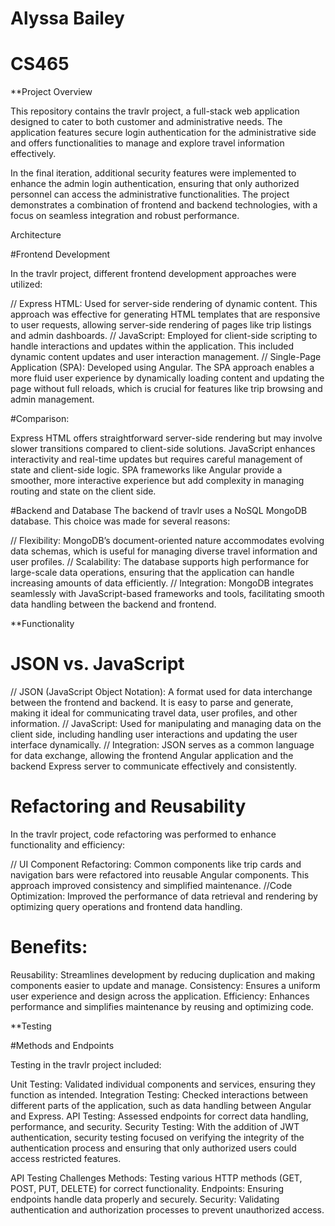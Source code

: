 # Alyssa Bailey
# CS465

**Project Overview

This repository contains the travlr project, a full-stack web application designed to cater to both customer and administrative needs. The application features secure login authentication for the administrative side and offers functionalities to manage and explore travel information effectively.

In the final iteration, additional security features were implemented to enhance the admin login authentication, ensuring that only authorized personnel can access the administrative functionalities. The project demonstrates a combination of frontend and backend technologies, with a focus on seamless integration and robust performance.

Architecture

#Frontend Development

In the travlr project, different frontend development approaches were utilized:

  // Express HTML: Used for server-side rendering of dynamic content. This approach was effective for generating HTML templates that are responsive to user requests, allowing server-side rendering of pages like trip listings and admin dashboards.
  // JavaScript: Employed for client-side scripting to handle interactions and updates within the application. This included dynamic content updates and user interaction management.
  // Single-Page Application (SPA): Developed using Angular. The SPA approach enables a more fluid user experience by dynamically loading content and updating the page without full reloads, which is crucial for features like trip browsing and admin management.
  
#Comparison:

Express HTML offers straightforward server-side rendering but may involve slower transitions compared to client-side solutions.
JavaScript enhances interactivity and real-time updates but requires careful management of state and client-side logic.
SPA frameworks like Angular provide a smoother, more interactive experience but add complexity in managing routing and state on the client side.

#Backend and Database
The backend of travlr uses a NoSQL MongoDB database. This choice was made for several reasons:

  // Flexibility: MongoDB’s document-oriented nature accommodates evolving data schemas, which is useful for managing diverse travel information and user profiles.
  // Scalability: The database supports high performance for large-scale data operations, ensuring that the application can handle increasing amounts of data efficiently.
  // Integration: MongoDB integrates seamlessly with JavaScript-based frameworks and tools, facilitating smooth data handling between the backend and frontend.
  
**Functionality

# JSON vs. JavaScript

  //  JSON (JavaScript Object Notation): A format used for data interchange between the frontend and backend. It is easy to parse and generate, making it ideal for communicating travel data, user profiles, and other information.
  // JavaScript: Used for manipulating and managing data on the client side, including handling user interactions and updating the user interface dynamically.
  // Integration: JSON serves as a common language for data exchange, allowing the frontend Angular application and the backend Express server to communicate effectively and consistently.

# Refactoring and Reusability
In the travlr project, code refactoring was performed to enhance functionality and efficiency:

  // UI Component Refactoring: Common components like trip cards and navigation bars were refactored into reusable Angular components. This approach improved consistency and simplified maintenance.
  //Code Optimization: Improved the performance of data retrieval and rendering by optimizing query operations and frontend data handling.
  
# Benefits:

Reusability: Streamlines development by reducing duplication and making components easier to update and manage.
Consistency: Ensures a uniform user experience and design across the application.
Efficiency: Enhances performance and simplifies maintenance by reusing and optimizing code.

**Testing

#Methods and Endpoints

Testing in the travlr project included:

Unit Testing: Validated individual components and services, ensuring they function as intended.
Integration Testing: Checked interactions between different parts of the application, such as data handling between Angular and Express.
API Testing: Assessed endpoints for correct data handling, performance, and security.
Security Testing: With the addition of JWT authentication, security testing focused on verifying the integrity of the authentication process and ensuring that only authorized users could access restricted features.

API Testing Challenges
Methods: Testing various HTTP methods (GET, POST, PUT, DELETE) for correct functionality.
Endpoints: Ensuring endpoints handle data properly and securely.
Security: Validating authentication and authorization processes to prevent unauthorized access.



